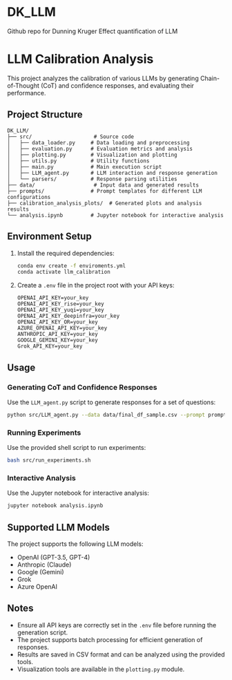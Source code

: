 # DK_LLM
Github repo for Dunning Kruger Effect quantification of LLM

# LLM Calibration Analysis

This project analyzes the calibration of various LLMs by generating Chain-of-Thought (CoT) and confidence responses, and evaluating their performance.

## Project Structure

```
DK_LLM/
├── src/                    # Source code
│   ├── data_loader.py     # Data loading and preprocessing
│   ├── evaluation.py      # Evaluation metrics and analysis
│   ├── plotting.py        # Visualization and plotting
│   ├── utils.py           # Utility functions
│   ├── main.py            # Main execution script
│   ├── LLM_agent.py       # LLM interaction and response generation
│   └── parsers/           # Response parsing utilities
├── data/                   # Input data and generated results
├── prompts/               # Prompt templates for different LLM configurations
├── calibration_analysis_plots/  # Generated plots and analysis results
└── analysis.ipynb         # Jupyter notebook for interactive analysis
```

## Environment Setup

1. Install the required dependencies:
   ```bash
   conda env create -f enviroments.yml
   conda activate llm_calibration
   ```

2. Create a `.env` file in the project root with your API keys:
   ```
   OPENAI_API_KEY=your_key
   OPENAI_API_KEY_rise=your_key
   OPENAI_API_KEY_yuqi=your_key
   OPENAI_API_KEY_deepinfra=your_key
   OPENAI_API_KEY_OR=your_key
   AZURE_OPENAI_API_KEY=your_key
   ANTHROPIC_API_KEY=your_key
   GOOGLE_GEMINI_KEY=your_key
   Grok_API_KEY=your_key
   ```

## Usage

### Generating CoT and Confidence Responses

Use the `LLM_agent.py` script to generate responses for a set of questions:

```bash
python src/LLM_agent.py --data data/final_df_sample.csv --prompt prompts/CoT_raw.json --model gpt-4 --output results.csv
```

### Running Experiments

Use the provided shell script to run experiments:

```bash
bash src/run_experiments.sh
```

### Interactive Analysis

Use the Jupyter notebook for interactive analysis:

```bash
jupyter notebook analysis.ipynb
```

## Supported LLM Models

The project supports the following LLM models:
- OpenAI (GPT-3.5, GPT-4)
- Anthropic (Claude)
- Google (Gemini)
- Grok
- Azure OpenAI

## Notes

- Ensure all API keys are correctly set in the `.env` file before running the generation script.
- The project supports batch processing for efficient generation of responses.
- Results are saved in CSV format and can be analyzed using the provided tools.
- Visualization tools are available in the `plotting.py` module.
